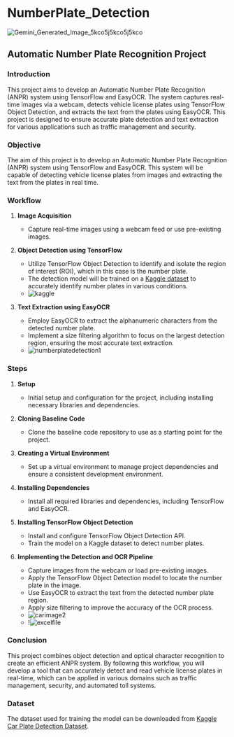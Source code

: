 # NumberPlate_Detection
![Gemini_Generated_Image_5kco5j5kco5j5kco](https://github.com/RITIKSHARMAOFFICIAL/NumberPlate_Detection/assets/96929769/7faa348b-39b5-449f-bbc4-d2549e90daf7)

## Automatic Number Plate Recognition Project

### Introduction

This project aims to develop an Automatic Number Plate Recognition (ANPR) system using TensorFlow and EasyOCR. The system captures real-time images via a webcam, detects vehicle license plates using TensorFlow Object Detection, and extracts the text from the plates using EasyOCR. This project is designed to ensure accurate plate detection and text extraction for various applications such as traffic management and security.

### Objective

The aim of this project is to develop an Automatic Number Plate Recognition (ANPR) system using TensorFlow and EasyOCR. This system will be capable of detecting vehicle license plates from images and extracting the text from the plates in real time.

### Workflow

1. **Image Acquisition**
   - Capture real-time images using a webcam feed or use pre-existing images.

2. **Object Detection using TensorFlow**
   - Utilize TensorFlow Object Detection to identify and isolate the region of interest (ROI), which in this case is the number plate.
   - The detection model will be trained on a [Kaggle dataset](https://www.kaggle.com/datasets/andrewmvd/car-plate-detection) to accurately identify number plates in various conditions.
   - ![kaggle](https://github.com/RITIKSHARMAOFFICIAL/NumberPlate_Detection/assets/96929769/c6ea33d9-76ad-469c-9d8c-0946fda7f32b)


3. **Text Extraction using EasyOCR**
   - Employ EasyOCR to extract the alphanumeric characters from the detected number plate.
   - Implement a size filtering algorithm to focus on the largest detection region, ensuring the most accurate text extraction.
   - ![numberplatedetection1](https://github.com/RITIKSHARMAOFFICIAL/NumberPlate_Detection/assets/96929769/c1b11b2b-d026-468c-945f-31b69a5816af)


   


### Steps

1. **Setup**
   - Initial setup and configuration for the project, including installing necessary libraries and dependencies.

2. **Cloning Baseline Code**
   - Clone the baseline code repository to use as a starting point for the project.

3. **Creating a Virtual Environment**
   - Set up a virtual environment to manage project dependencies and ensure a consistent development environment.

4. **Installing Dependencies**
   - Install all required libraries and dependencies, including TensorFlow and EasyOCR.

5. **Installing TensorFlow Object Detection**
   - Install and configure TensorFlow Object Detection API.
   - Train the model on a Kaggle dataset to detect number plates.

6. **Implementing the Detection and OCR Pipeline**
   - Capture images from the webcam or load pre-existing images.
   - Apply the TensorFlow Object Detection model to locate the number plate in the image.
   - Use EasyOCR to extract the text from the detected number plate region.
   - Apply size filtering to improve the accuracy of the OCR process.
   - ![carimage2](https://github.com/RITIKSHARMAOFFICIAL/NumberPlate_Detection/assets/96929769/a547876a-d5b9-4dc9-b7f5-8d99f6a9ec80)
   - !![excelfile](https://github.com/RITIKSHARMAOFFICIAL/NumberPlate_Detection/assets/96929769/9f1deca4-9b1f-418a-913d-2ad666e3e59d)


### Conclusion

This project combines object detection and optical character recognition to create an efficient ANPR system. By following this workflow, you will develop a tool that can accurately detect and read vehicle license plates in real-time, which can be applied in various domains such as traffic management, security, and automated toll systems.

### Dataset

The dataset used for training the model can be downloaded from [Kaggle Car Plate Detection Dataset](https://www.kaggle.com/datasets/andrewmvd/car-plate-detection).
